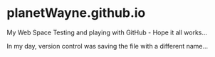# planetWayne.github.io
My Web Space
Testing and playing with GitHub - Hope it all works...

In my day, version control was saving the file with a different name... 
